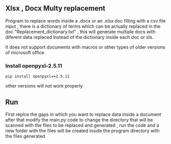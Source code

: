 ## Xlsx , Docx Multy replacement ##

Program to replace words inside a .docx or an .xlsx doc filling with a csv file input , there is a dictionary of terms which can be actually replaced in the doc "Replacement_dictionary.txt" , this will generate multiple docs with diferent data replaced instead of the dictionary inside each doc or xls.

It does not support documents with macros or other types of older versions of microsoft office

### Install openpyxl-2.5.11 ###

```console
pip install openpyxl==2.5.11
```
other versions will not work properly

## Run ##

First replce the gaps in which you want to replace data inside a document after that modify the main.py code to change the directory that will be scanned with the files to be replaced and generated , run the code and a new folder with the files will be created inside the program directory with the files generated
